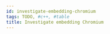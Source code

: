 ```yaml
---
id: investigate-embedding-chromium
tags: TODO, #c++, #table
title: Investigate embedding Chromium
---
```


